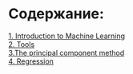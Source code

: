 # Содержание:
[1. Introduction to Machine Learning](http://memesmix.net/media/created/47kaml.jpg)  
[2. Tools](https://github.com/IVAN-SMIT/Machine-Learning-and-data-analysis-ITMO/tree/master/2.%20Tools)  
[3.The principal component method](https://github.com/IVAN-SMIT/Machine-Learning-and-data-analysis-ITMO/tree/master/3.The%20principal%20component%20method)  
[4. Regression](https://github.com/IVAN-SMIT/Machine-Learning-and-data-analysis-ITMO/blob/master/4.%20Regression/main.py)
